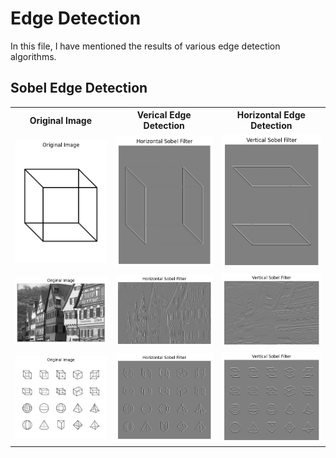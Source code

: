 # Edge Detection

In this file, I have mentioned the results of various edge detection algorithms.

## Sobel Edge Detection

<table>
<tr>
    <th>Original Image</th>
    <th>Verical Edge Detection</th>
    <th>Horizontal Edge Detection</th>
</tr>
<tr>
    <td>
    <img src="Sobel_Edge_Detection_results/1_Original.png">
    </td>
    <td>
    <img src="Sobel_Edge_Detection_results/1_Horizontal.png">
    </td>
    <td>
    <img src="Sobel_Edge_Detection_results/1_Vertical.png">
    </td>
</tr>
<tr>
    <td>
    <img src="Sobel_Edge_Detection_results/2_Original.png">
    </td>
    <td>
    <img src="Sobel_Edge_Detection_results/2_Horizontal.png">
    </td>
    <td>
    <img src="Sobel_Edge_Detection_results/2_Vertical.png">
    </td>
</tr>
<tr>
    <td>
    <img src="Sobel_Edge_Detection_results/3_Original.png">
    </td>
    <td>
    <img src="Sobel_Edge_Detection_results/3_Horizontal.png">
    </td>
    <td>
    <img src="Sobel_Edge_Detection_results/3_Vertical.png">
    </td>
</tr>
</table>
